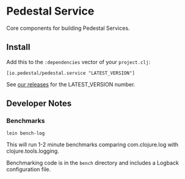 # Pedestal Service

Core components for building Pedestal Services.

## Install

Add this to the `:dependencies` vector of your `project.clj`:

    [io.pedestal/pedestal.service "LATEST_VERSION"]

See [our releases](https://github.com/pedestal/pedestal/releases) for the LATEST\_VERSION number.


## Developer Notes

### Benchmarks

    lein bench-log

This will run 1-2 minute benchmarks comparing com.clojure.log with
clojure.tools.logging.

Benchmarking code is in the `bench` directory and includes a Logback
configuration file.

<!-- Copyright 2013 Relevance, Inc. -->
